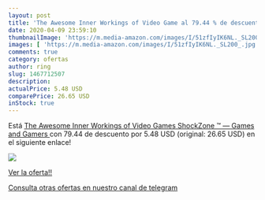 ```yaml
---
layout: post
title: 'The Awesome Inner Workings of Video Game al 79.44 % de descuento'
date: 2020-04-09 23:59:10
thumbnailImage: 'https://m.media-amazon.com/images/I/51zfIyIK6NL._SL200_.jpg'
images: [ 'https://m.media-amazon.com/images/I/51zfIyIK6NL._SL200_.jpg' ]
comments: true
category: ofertas
author: ring
slug: 1467712507
description:
actualPrice: 5.48 USD
comparePrice: 26.65 USD
inStock: true
---
```


Está [The Awesome Inner Workings of Video Games  ShockZone ™ ― Games and Gamers ](https://www.amazon.com/dp/1467712507/?tag=redken08-20) con 79.44 de descuento por 5.48 USD (original: 26.65 USD) en el siguiente enlace!

[![](https://m.media-amazon.com/images/I/51zfIyIK6NL._SL200_.jpg)](https://www.amazon.com/dp/1467712507/?tag=redken08-20)

[Ver la oferta!!](https://www.amazon.com/dp/1467712507/?tag=redken08-20)

[Consulta otras ofertas en nuestro canal de telegram](https://t.me/s/ofertas25)
